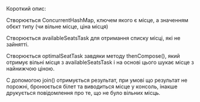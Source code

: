 Короткий опис:

Створюється ConcurrentHashMap, ключем якого є місце, а значенням обєкт типу (чи вільне місце, ціна місця)

Створюється availableSeatsTask для отримання списку місці, які не зайнятті.

Створюється optimalSeatTask завдяки методу thenCompose(), який отримує вільні місця з availableSeatsTask і на основі цього шукає місце з найнижчою ціною.

С допомогою join() отримується результат, при умові що результат не порожні, бронюється білет та виводиться місце у консоль, інакше друкується повідомлення про те, що не було вільних місць.
